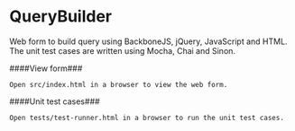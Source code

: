 # QueryBuilder

Web form to build query using BackboneJS, jQuery, JavaScript and HTML. The unit test cases are written using Mocha, Chai and Sinon.

####View form###

```
Open src/index.html in a browser to view the web form.
```

####Unit test cases###
```
Open tests/test-runner.html in a browser to run the unit test cases.
```
